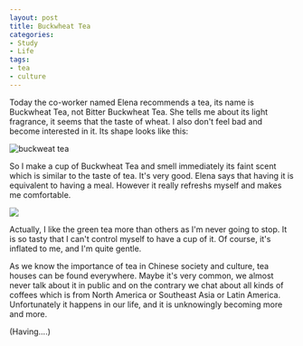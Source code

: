 ```yaml
---
layout: post
title: Buckwheat Tea
categories:
- Study
- Life
tags:
- tea
- culture
---
```


Today the co-worker named Elena recommends a tea, its name is Buckwheat Tea, not Bitter Buckwheat Tea. She tells me about its light fragrance, it seems that the taste of wheat. I also don't feel bad and become interested in it. Its shape looks like this:  

![buckweat tea](http://i1154.photobucket.com/albums/p531/luolinjia/blog%20images/Snip20141216_1_zpsf399f34e.jpg)  

So I make a cup of Buckwheat Tea and smell immediately its faint scent which is similar to the taste of tea. It's very good. Elena says that having it is equivalent to having a meal. However it really refreshs myself and makes me comfortable.  

![](http://i1154.photobucket.com/albums/p531/luolinjia/blog%20images/Snip20141216_2_zpsca9a82b2.jpg)  

Actually, I like the green tea more than others as I'm never going to stop. It is so tasty that I can't control myself to have a cup of it. Of course, it's inflated to me, and I'm quite gentle.  

As we know the importance of tea in Chinese society and culture, tea houses can be found everywhere. Maybe it's very common, we almost never talk about it in public and on the contrary we chat about all kinds of coffees which is from North America or Southeast Asia or Latin America. Unfortunately it happens in our life, and it is unknowingly becoming more and more.  

(Having....)
 
